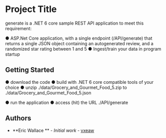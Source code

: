# Project Title

generate is a .NET 6 core sample REST API application to meet this requirement:

● ASP.Net Core application, with a single endpoint (/API/generate) that returns a single
JSON object containing an autogenerated review, and a randomized star rating between
1 and 5
● Ingest/train your data in program startup

## Getting Started

● download the code
● build with .NET 6 core compatible tools of your choice
● unzip 
    ./data/Grocery_and_Gourmet_Food_5.zip 
    to 
    ./data/Grocery_and_Gourmet_Food_5.json

● run the application
● access (hit) the URL ./API/generate 

## Authors

* **Eric Wallace ** - *Initial work* - [vxeaw](https://github.com/vxeaw)